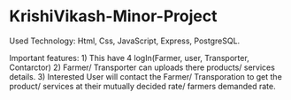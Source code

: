 # KrishiVikash-Minor-Project

Used Technology: Html, Css, JavaScript, Express, PostgreSQL.

Important features:
      1) This have 4 logIn(Farmer, user, Transporter, Contarctor)
      2) Farmer/ Transporter can uploads there products/ services details.
      3) Interested User will contact the Farmer/ Transporation to get the product/ services at their mutually decided rate/ farmers demanded rate.
